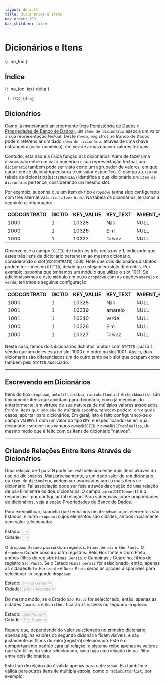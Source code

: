 ```yaml
---
layout: default
title: Dicionários e Itens
nav_order: 190
has_children: false
---
```

# Dicionários e Itens
{: .no_toc }

## Índice
{: .no_toc .text-delta }

1. TOC
{:toc}


## Dicionários

Como já mencionado anteriormente (veja [Persistência de Dados](datapersistency.md) e [Propriedades de Banco de Dados](items/databaseproperties.md)), um `item de dicionário` associa um valor à sua representação textual. Deste modo, registros no Banco de Dados podem referenciar um dado `item de dicionário` através de uma chave estrangeira (valor numérico), em vez de armazenarem valores textuais.

Contudo, esta não é a única função dos dicionários. Além de fazer uma associação entre um valor numérico e sua representação textual, um `dicionário` também pode ser visto como um agrupador de valores, em que cada item de dicionário(registro) é um valor específico. O campo `DICTID` na tabela de dicionários(`DICTIONARIES`) identifica a qual dicionário um `item de dicionário` pertence, considerando um mesmo slot.

Por exemplo, suponha que um item do tipo `dropdown` tenha sido configurado com três alternativas: `sim`, `talvez` e `não`. Na tabela de dicionários, teríamos a seguinte configuração:

<table>
  <tr>
    <th style="text-align:left">CODCONTRATO</th>
    <th style="text-align:left">DICTID</th>
    <th style="text-align:left">KEY_VALUE</th>
    <th style="text-align:left">KEY_TEXT</th>
    <th style="text-align:left">PARENT_KEY</th>
    <th style="text-align:left">DISPLAY_ORDER</th>
  </tr>
  <tr>
    <td>1000</td>
    <td>1</td>
    <td>10328</td>
    <td>Não</td>
    <td>NULL</td>
    <td>30</td>
  </tr>
  <tr>
    <td>1000</td>
    <td>1</td>
    <td>10326</td>
    <td>Sim</td>
    <td>NULL</td>
    <td>10</td>
  </tr>
   <tr>
    <td>1000</td>
    <td>1</td>
    <td>10327</td>
    <td>Talvez</td>
    <td>NULL</td>
    <td>20</td>
  </tr>
</table>


Observe que o campo `DICTID` de todos os três registros é 1, indicando que estes três itens de dicionário pertencem ao mesmo dicionário, considerando o slot(`CODCONTRATO`) 1000. Note que dois dicionários distintos podem ter o mesmo `DICTID`, desde que estejam em slots diferentes. Por exemplo, suponha que tenhamos um módulo que utilize o slot 1001. Se adicionássemos a este módulo um outro `dropdown` com as opções `amarelo` e `verde`, teríamos a seguinte configuração:


<table>
  <tr>
    <th style="text-align:left">CODCONTRATO</th>
    <th style="text-align:left">DICTID</th>
    <th style="text-align:left">KEY_VALUE</th>
    <th style="text-align:left">KEY_TEXT</th>
    <th style="text-align:left">PARENT_KEY</th>
    <th style="text-align:left">DISPLAY_ORDER</th>
  </tr>
  <tr>
    <td>1000</td>
    <td>1</td>
    <td>10328</td>
    <td>Não</td>
    <td>NULL</td>
    <td>30</td>
  </tr>
  <tr>
    <td>1001</td>
    <td>1</td>
    <td>10339</td>
    <td>amarelo</td>
    <td>NULL</td>
    <td>NULL</td>
  </tr>
    <tr>
    <td>1001</td>
    <td>1</td>
    <td>10340</td>
    <td>verde</td>
    <td>NULL</td>
    <td>NULL</td>
  </tr>
  <tr>
    <td>1000</td>
    <td>1</td>
    <td>10326</td>
    <td>Sim</td>
    <td>NULL</td>
    <td>10</td>
  </tr>
   <tr>
    <td>1000</td>
    <td>1</td>
    <td>10327</td>
    <td>Talvez</td>
    <td>NULL</td>
    <td>20</td>
  </tr>
</table>


Neste caso, temos dois dicionários distintos, ambos com `DICTID` igual a 1, sendo que um deles está no slot 1000 e o outro no slot 1001. Assim, dois dicionários são diferenciados um do outro tanto pelo slot que ocupam como também pelo `DICTID` associado.


---

##  Escrevendo em Dicionários

Itens do tipo `dropdown`, `autofilltextbox`, `radiobuttonlist` e `checkboxlist` são tipicamente itens que apontam para dicionário, como já mencionado anteriormente, em virtude de sua natureza de múltiplos valores associados. Porém, itens que não são de múltipla escolha, também podem, em alguns casos, apontar para dicionários. Em geral, isto é feito configurando-se o campo `VALUECol` com um valor do tipo `KEY`, e especificando-se em qual dicionário escrever nos campos `ownedDICTID` e `ownedDICTtablealias`, do mesmo modo que é feito com os itens de dicionário "nativos".

---

## Criando Relações Entre Itens Através de Dicionários

Uma relação de 1 para N pode ser estabelecida entre dois itens através do uso de dicionários. Mais precisamente, a um dado valor de um dicionário, ou `item de dicionário`, podem ser associados um ou mais itens de dicionário. Tal associação pode ser feita através da criação de uma relação de pai-filho entre os dois dicionários. O campo `parentDICTownerID` é o responsável por configurar tal relação. Para saber mais sobre propriedades de dicionários, veja a seção [Propriedades de Banco de Dados](items/databaseproperties.md).

Para exemplificar, suponha que tenhamos um `dropdown` cujos elementos são Estados, e outro `dropdown` cujos elementos são cidades, ambos inicialmente sem valor selecionado:

<div class="code-example">
<span style="white-space: nowrap">Estado: <select disabled><option value="-">-</option></select>&nbsp;&nbsp;</span> 
<br/>
<span style="white-space: nowrap">Cidade: <select disabled><option value="-">-</option></select>&nbsp;&nbsp;</span> 
</div>


O `dropdown` `Estado` possui dois registros: `Minas Gerais` e `São Paulo`. O `dropdown` Cidade possui quatro registros: Belo Horizonte e Ouro Preto, ambos filhos do registro `Minas Gerais`, e Campinas e Guarulho, filhos do registro `São Paulo`. Se o Estado `Minas Gerais` for selecionado, então, apenas as cidades `Belo Horizonte` e `Ouro Preto` serão as opções disponíveis para selecionar no segundo `dropdown`:

<div class="code-example">
<span style="white-space: nowrap">Estado: <select disabled><option value="Minas Gerais">Minas Gerais</option></select>&nbsp;&nbsp;</span> 
<br/>
<span style="white-space: nowrap">Cidade: <select disabled><option value="Belo Horizonte">Belo Horizonte</option></select>&nbsp;&nbsp;</span> 
</div>

Do mesmo modo, se o Estado `São Paulo` for selecionado, então, apenas as cidades `Campinas` e `Guarulhos` ficarão as visíveis no segundo `dropdown`:

<div class="code-example">
<span style="white-space: nowrap">Estado: <select disabled><option value="Sâo Paulo">São Paulo</option></select>&nbsp;&nbsp;</span> 
<br/>
<span style="white-space: nowrap">Cidade: <select disabled><option value="Campinas">São Paulo</option></select>&nbsp;&nbsp;</span> 
</div>

Repare que, dependendo do valor selecionado no primeiro dicionário, apenas alguns valores do segundo dicionário ficam visíveis, e são justamente os filhos do valor(registro) selecionado. Este é o comportamento padrão para tal relação: o sistema exibe apenas os valores que são filhos do valor selecionado, caso haja uma relação de pai-filho entre dois dicionários.

Este tipo de relção não é válida apenas para o `dropdown`. Ela também é válida para outros itens de múltipla escola, como o `radiobuttonlist`, por exemplo.

